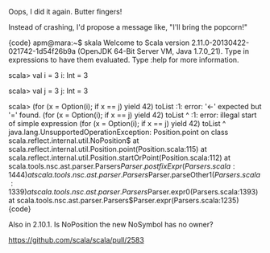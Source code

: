 Oops, I did it again.  Butter fingers!

Instead of crashing, I'd propose a message like, "I'll bring the popcorn!"

{code}
apm@mara:~$ skala
Welcome to Scala version 2.11.0-20130422-021742-1d54f26b9a (OpenJDK 64-Bit Server VM, Java 1.7.0_21).
Type in expressions to have them evaluated.
Type :help for more information.

scala> val i = 3
i: Int = 3

scala> val j = 3
j: Int = 3

scala> (for (x = Option(i); if x == j) yield 42) toList
<console>:1: error: '<-' expected but '=' found.
       (for (x = Option(i); if x == j) yield 42) toList
               ^
<console>:1: error: illegal start of simple expression
       (for (x = Option(i); if x == j) yield 42) toList
                          ^
java.lang.UnsupportedOperationException: Position.point on class scala.reflect.internal.util.NoPosition$
	at scala.reflect.internal.util.Position.point(Position.scala:115)
	at scala.reflect.internal.util.Position.startOrPoint(Position.scala:112)
	at scala.tools.nsc.ast.parser.Parsers$Parser.postfixExpr(Parsers.scala:1444)
	at scala.tools.nsc.ast.parser.Parsers$Parser.parseOther$1(Parsers.scala:1339)
	at scala.tools.nsc.ast.parser.Parsers$Parser.expr0(Parsers.scala:1393)
	at scala.tools.nsc.ast.parser.Parsers$Parser.expr(Parsers.scala:1235)
{code}

Also in 2.10.1.  Is NoPosition the new NoSymbol has no owner?

https://github.com/scala/scala/pull/2583
